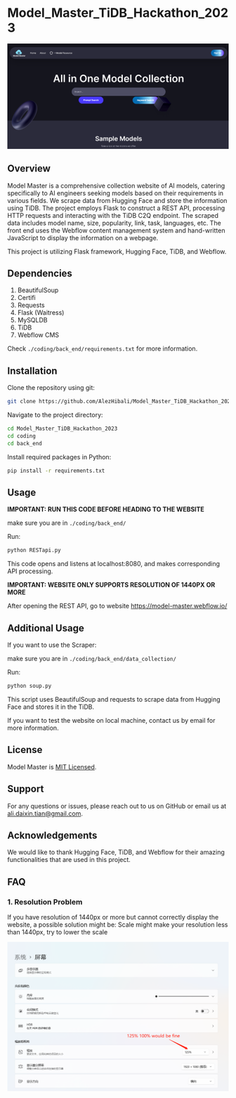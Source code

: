# Model_Master_TiDB_Hackathon_2023

![alt text](https://github.com/AlezHibali/Model_Master_TiDB_Hackathon_2023/blob/main/src/README_img/Screenshot.PNG)

## Overview

Model Master is a comprehensive collection website of AI models, catering specifically to AI engineers seeking models based on their requirements in various fields. We scrape data from Hugging Face and store the information using TiDB. The project employs Flask to construct a REST API, processing HTTP requests and interacting with the TiDB C2Q endpoint. The scraped data includes model name, size, popularity, link, task, languages, etc. The front end uses the Webflow content management system and hand-written JavaScript to display the information on a webpage.

This project is utilizing Flask framework, Hugging Face, TiDB, and Webflow.

## Dependencies

1. BeautifulSoup
2. Certifi
3. Requests
4. Flask (Waitress)
5. MySQLDB
6. TiDB
7. Webflow CMS

Check `./coding/back_end/requirements.txt` for more information.

## Installation

Clone the repository using git:

```bash
git clone https://github.com/AlezHibali/Model_Master_TiDB_Hackathon_2023.git
```

Navigate to the project directory:

```bash
cd Model_Master_TiDB_Hackathon_2023
cd coding
cd back_end
```

Install required packages in Python:

```bash
pip install -r requirements.txt
```

## Usage

**IMPORTANT: RUN THIS CODE BEFORE HEADING TO THE WEBSITE**

make sure you are in `./coding/back_end/`

Run:

```bash
python RESTapi.py
```

This code opens and listens at localhost:8080, and makes corresponding API processing.

**IMPORTANT: WEBSITE ONLY SUPPORTS RESOLUTION OF 1440PX OR MORE**

After opening the REST API, go to website https://model-master.webflow.io/


## Additional Usage

If you want to use the Scraper:

make sure you are in `./coding/back_end/data_collection/`

Run:

```bash
python soup.py
```

This script uses BeautifulSoup and requests to scrape data from Hugging Face and stores it in the TiDB.

If you want to test the website on local machine, contact us by email for more information.

## License

Model Master is [MIT Licensed](LICENSE).

## Support

For any questions or issues, please reach out to us on GitHub or email us at ali.daixin.tian@gmail.com.

## Acknowledgements

We would like to thank Hugging Face, TiDB, and Webflow for their amazing functionalities that are used in this project.

## FAQ

### 1. Resolution Problem

If you have resolution of 1440px or more but cannot correctly display the website, a possible solution might be:
Scale might make your resolution less than 1440px, try to lower the scale

![alt text](https://github.com/AlezHibali/Model_Master_TiDB_Hackathon_2023/blob/main/src/README_img/faq1.png)

